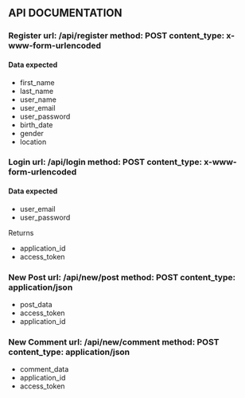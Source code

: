 ## API DOCUMENTATION

### Register url: /api/register method: POST content_type: x-www-form-urlencoded
#### Data expected
* first_name
* last_name
* user_name
* user_email
* user_password
* birth_date
* gender
* location

### Login url: /api/login method: POST content_type: x-www-form-urlencoded
#### Data expected
* user_email
* user_password

Returns
* application_id
* access_token

### New Post url: /api/new/post method: POST content_type: application/json
* post_data
* access_token
* application_id

### New Comment url: /api/new/comment method: POST content_type: application/json
* comment_data
* application_id
* access_token
